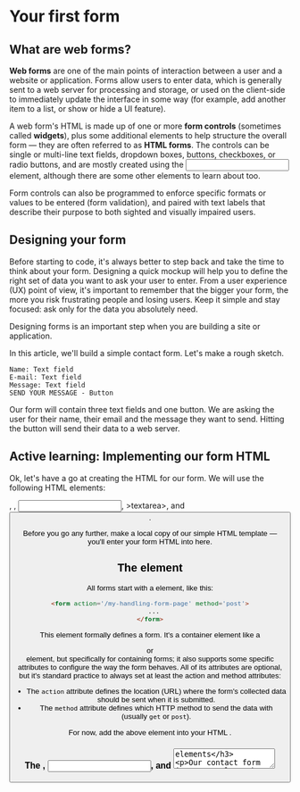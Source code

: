 # Your first form

## What are web forms?

**Web forms** are one of the main points of interaction between a user and a 
website or application. Forms allow users to enter data, which is generally 
sent to a web server for processing and storage, or used on the client-side 
to immediately update the interface in some way (for example, add another 
item to a list, or show or hide a UI feature).

A web form's HTML is made up of one or more **form controls** (sometimes called 
**widgets**), plus some additional elements to help structure the overall form — 
they are often referred to as **HTML forms**. The controls can be single or 
multi-line text fields, dropdown boxes, buttons, checkboxes, or radio 
buttons, and are mostly created using the <input> element, although 
there are some other elements to learn about too.

Form controls can also be programmed to enforce specific formats or values to 
be entered (form validation), and paired with text labels that describe their 
purpose to both sighted and visually impaired users.

## Designing your form

Before starting to code, it's always better to step back and take the time to 
think about your form. Designing a quick mockup will help you to define the 
right set of data you want to ask your user to enter. From a user experience 
(UX) point of view, it's important to remember that the bigger your form, the 
more you risk frustrating people and losing users. Keep it simple and stay 
focused: ask only for the data you absolutely need.

Designing forms is an important step when you are building a site or 
application. 

In this article, we'll build a simple contact form. Let's make a rough sketch.

```Contact 
Name: Text field
E-mail: Text field
Message: Text field
SEND YOUR MESSAGE - Button
```

Our form will contain three text fields and one button. We are asking the user 
for their name, their email and the message they want to send. Hitting the 
button will send their data to a web server.

## Active learning: Implementing our form HTML

Ok, let's have a go at creating the HTML for our form. We will use the 
following HTML elements: <form>, <label>, <input>, >textarea>, 
and <button>.

Before you go any further, make a local copy of our simple HTML template — 
you'll enter your form HTML into here.

## The <form> element

All forms start with a <form> element, like this:

```html
<form action='/my-handling-form-page' method='post'>
  ...
</form>
```

This element formally defines a form. It's a container element like a 
<section> or <footer> element, but specifically for containing 
forms; it also supports some specific attributes to configure the way the 
form behaves. All of its attributes are optional, but it's standard practice 
to always set at least the action and method attributes:

- The `action` attribute defines the location (URL) where the form's 
collected data should be sent when it is submitted.
- The `method` attribute defines which HTTP method to send the data with 
(usually `get` or `post`).

For now, add the above <form> element into your HTML <body>.

### The <label>, <input>, and <textarea> elements

Our contact form is not complex: the data entry portion contains three text 
fields, each with a corresponding <label>:

  - The input field for the name is a single-line text field.
  - The input field for the email is an input of type email: a single-line 
  text field that accepts only email addresses.
  - The input field for the message is a `<textarea>;` a multiline text 
  field.

The `<li>` elements are there to conveniently structure our code and make 
styling easier. For usability and accessibility, we include an explicit label 
for each form control. Note the use of the for attribute on all `<label>` 
elements, which takes as its value the id of the form control with which it 
is associated — this is how you associate a form control with its label.

There is great benefit to doing this — it associates the label with the form 
control, enabling mouse, trackpad, and touch device users to click on the 
label to activate the corresponding control, and it also provides an accessible 
name for screen readers to read out to their users.

On the `<input>` element, the most important attribute is the `type` 
attribute. This attribute is extremely important because it defines the way 
the <input> element appears and behaves.

- In our simple example, we use the value `text` for the first input — the 
default value for this attribute. It represents a basic single-line text field 
that accepts any kind of text input.
- For the second input, we use the value email, which defines a single-line 
text field that only accepts a well-formed email address. 
- This turns a basic text field into a kind of &quot;intelligent&quot; field 
that will perform some validation checks on the data typed by the user. It 
also causes a more appropriate keyboard layout for entering email addresses 
(e.g. with an @ symbol by default) to appear on devices with dynamic 
keyboards, like smartphones.

Last but not least, note the syntax of `<input>` vs. `<textarea></textarea>`. 
This is one of the oddities of HTML. The `<input>` tag is a void element, 
meaning that it doesn't need a closing tag. `<textarea>` is not a void 
element, meaning it should be closed with the proper ending tag. This has an 
impact on a specific feature of forms: the way you define the default value. 
To define the default value of an `<input>` element you have to use the 
value attribute like this:

```html
<input type='text' value='by default this element is filled with this text' />
```

On the other hand, if you want to define a default value for a `<textarea>`, 
you put it between the opening and closing tags of the `<textarea>` 
element, like this:

```html
<textarea>
  by default this element is filled with this text
</textarea>
```

### The `<button>` element

The markup for our form is almost complete; we just need to add a button to 
allow the user to send, or 'submit', their data once they have filled out the 
form. This is done by using the <button> element.

The >button< element also accepts a type attribute — this accepts one 
of three values: `submit`, `reset`, or `button`.

- A click on a `submit` button (the default value) sends the form's data to 
the web page defined by the action attribute of the <form> element.
- A click on a `reset` button resets all the form widgets to their default 
value immediately. From a UX point of view, this is considered bad practice, 
so you should avoid using this type of button unless you really have a good 
reason to include one.
- A click on a `button` button does nothing! That sounds silly, but it's 
amazingly useful for building custom buttons — you can define their chosen 
functionality with JavaScript.


>** Note**: You can also use the `<input>` element with the corresponding 
type to produce a button, for example `<input type='submit'>`. The main 
advantage of the <button> element is that the `<input>` element 
only allows plain text in its label whereas the <button> element allows 
full HTML content, allowing more complex, creative button content.

## Basic form styling

Now that you have finished writing your form's HTML code, try saving it and 
looking at it in a browser. At the moment, you'll see that it looks rather ugly.

Forms are notoriously tricky to style nicely. It is beyond the scope of this 
article to teach you form styling in detail, so for the moment we will just 
get you to add some CSS to make it look OK.

## Sending form data to your web server

The last part, and perhaps the trickiest, is to handle form data on the server 
side. The `<form>` element defines where and how to send the data thanks 
to the `action` and `method` attributes.

We provide a `name` attribute for each form control. The names are important 
on both the client- and server-side; they tell the browser which name to give 
each piece of data and, on the server side, they let the server handle each 
piece of data by name. The form data is sent to the server as name/value pairs.

To name the data in a form, you need to use the `name` attribute on each form 
widget that will collect a specific piece of data.

In our example, the form will send 3 pieces of data named `'user_name'`, 
`'user_email'`, and `'user_message'`. That data will be sent to the URL 
`'/my-handling-form-page'` using the HTTP `POST` method.

On the server side, the script at the URL `'/my-handling-form-page'` will receive 
the data as a list of 3 key/value items contained in the HTTP request. The way 
this script will handle that data is up to you. Each server-side language 
(PHP, Python, Ruby, Java, C#, etc.) has its own mechanism of handling form 
data. It's beyond the scope of this guide to go deeply into that subject, but 
if you want to know more, we have provided some examples in our 
[Sending form data](https://developer.mozilla.org/en-US/docs/Learn/Forms/Sending_and_retrieving_form_data) 
article later on.

## Summary

Congratulations, you've built your first web form.
That's only the beginning, however — now it's time to take a deeper look. 
Forms have way more power than what we saw here and the other articles in this 
module will help you to master the rest.

## How you can access this live website

<dl>
  Use the following URL:
  <dd>
    https://olumpeter.github.io/web-forms-working-with-user-data/001-your-first-form/active_learning/
  </dd>
  or click the following link:
  <dd>
    <a href="https://olumpeter.github.io/web-forms-working-with-user-data/001-your-first-form/active_learning/">Visit website</a>
  </dd>
</dl>
